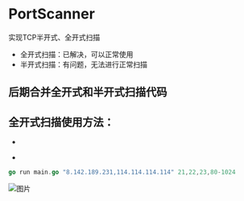 # PortScanner
实现TCP半开式、全开式扫描
- 全开式扫描：已解决，可以正常使用
- 半开式扫描：有问题，无法进行正常扫描

后期合并全开式和半开式扫描代码
------

## 全开式扫描使用方法：
+
*


```go
go run main.go "8.142.189.231,114.114.114.114" 21,22,23,80-1024
```
![图片](https://user-images.githubusercontent.com/102449999/186863131-b671b8f2-b754-433f-b869-88ebae1bf579.png)

